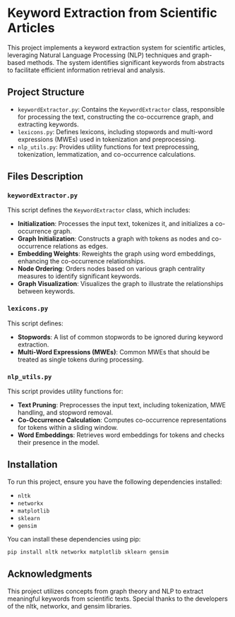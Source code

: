 # Keyword Extraction from Scientific Articles

This project implements a keyword extraction system for scientific articles, leveraging Natural Language Processing (NLP) techniques and graph-based methods. The system identifies significant keywords from abstracts to facilitate efficient information retrieval and analysis.

## Project Structure

- `keywordExtractor.py`: Contains the `KeywordExtractor` class, responsible for processing the text, constructing the co-occurrence graph, and extracting keywords.
- `lexicons.py`: Defines lexicons, including stopwords and multi-word expressions (MWEs) used in tokenization and preprocessing.
- `nlp_utils.py`: Provides utility functions for text preprocessing, tokenization, lemmatization, and co-occurrence calculations.

## Files Description

### `keywordExtractor.py`

This script defines the `KeywordExtractor` class, which includes:

- **Initialization**: Processes the input text, tokenizes it, and initializes a co-occurrence graph.
- **Graph Initialization**: Constructs a graph with tokens as nodes and co-occurrence relations as edges.
- **Embedding Weights**: Reweights the graph using word embeddings, enhancing the co-occurrence relationships.
- **Node Ordering**: Orders nodes based on various graph centrality measures to identify significant keywords.
- **Graph Visualization**: Visualizes the graph to illustrate the relationships between keywords.

### `lexicons.py`

This script defines:

- **Stopwords**: A list of common stopwords to be ignored during keyword extraction.
- **Multi-Word Expressions (MWEs)**: Common MWEs that should be treated as single tokens during processing.

### `nlp_utils.py`

This script provides utility functions for:

- **Text Pruning**: Preprocesses the input text, including tokenization, MWE handling, and stopword removal.
- **Co-Occurrence Calculation**: Computes co-occurrence representations for tokens within a sliding window.
- **Word Embeddings**: Retrieves word embeddings for tokens and checks their presence in the model.

## Installation

To run this project, ensure you have the following dependencies installed:

- `nltk`
- `networkx`
- `matplotlib`
- `sklearn`
- `gensim`

You can install these dependencies using pip:

```bash
pip install nltk networkx matplotlib sklearn gensim
```
## Acknowledgments
This project utilizes concepts from graph theory and NLP to extract meaningful keywords from scientific texts. Special thanks to the developers of the nltk, networkx, and gensim libraries.
